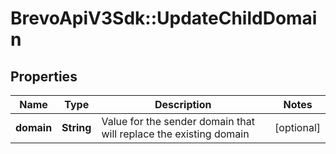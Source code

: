 # BrevoApiV3Sdk::UpdateChildDomain

## Properties
Name | Type | Description | Notes
------------ | ------------- | ------------- | -------------
**domain** | **String** | Value for the sender domain that will replace the existing domain | [optional] 


